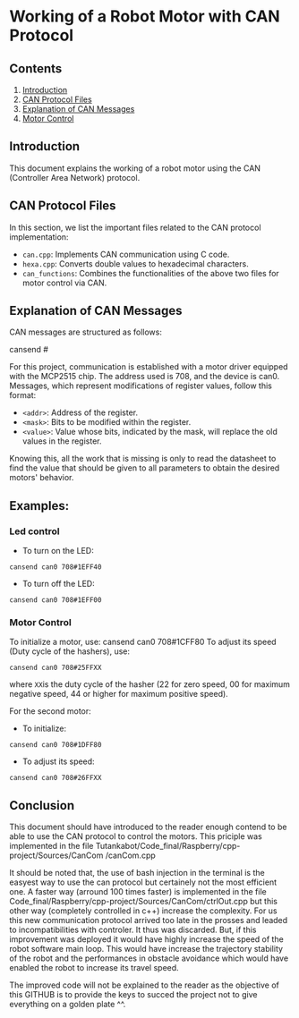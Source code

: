 # Working of a Robot Motor with CAN Protocol

## Contents
1. [Introduction](#introduction)
2. [CAN Protocol Files](#can-protocol-files)
3. [Explanation of CAN Messages](#explanation-of-can-messages)
4. [Motor Control](#motor-control)

## Introduction
This document explains the working of a robot motor using the CAN (Controller Area Network) protocol.

## CAN Protocol Files
In this section, we list the important files related to the CAN protocol implementation:

- `can.cpp`: Implements CAN communication using C code.
- `hexa.cpp`: Converts double values to hexadecimal characters.
- `can_functions`: Combines the functionalities of the above two files for motor control via CAN.

## Explanation of CAN Messages
CAN messages are structured as follows:

cansend <device> <recipient ID>#<message>

For this project, communication is established with a motor driver equipped with the MCP2515 chip. 
The address used is 708, and the device is can0. 
Messages, which represent modifications of register values, follow this format:

- `<addr>`: Address of the register.
- `<mask>`: Bits to be modified within the register.
- `<value>`: Value whose bits, indicated by the mask, will replace the old values in the register.

Knowing this, all the work that is missing is only to read the datasheet to find the value that should be given to all parameters to obtain the desired motors' behavior.

## Examples:

### Led control

- To turn on the LED:
~~~~
cansend can0 708#1EFF40
~~~~

- To turn off the LED:
~~~~
cansend can0 708#1EFF00
~~~~

### Motor Control
To initialize a motor, use:
cansend can0 708#1CFF80
To adjust its speed (Duty cycle of the hashers), use: 
~~~~
cansend can0 708#25FFXX
~~~~
where `XX`is the duty cycle of the hasher (22 for zero speed, 00 for maximum negative speed, 44 or higher for maximum positive speed).

For the second motor:
- To initialize:
~~~~
cansend can0 708#1DFF80
~~~~

- To adjust its speed:
~~~~
cansend can0 708#26FFXX
~~~~

## Conclusion
This document should have introduced to the reader enough contend to be able to use the CAN protocol to control the motors. 
This priciple was implemented in the file Tutankabot/Code_final/Raspberry/cpp-project/Sources/CanCom
/canCom.cpp 

It should be noted that, the use of bash injection in the terminal is the easyest way to use the can protocol but certainely not the most efficient one.
A faster way (arround 100 times faster) is implemented in the file Code_final/Raspberry/cpp-project/Sources/CanCom/ctrlOut.cpp but this other way (completely controlled in c++) increase the complexity. 
For us this new communication protocol arrived too late in the prosses and leaded to incompatibilities with controler. It thus was discarded. 
But, if this improvement was deployed it would have highly increase the speed of the robot software main loop. This would have increase the trajectory stability of the robot and the performances in obstacle avoidance which would have enabled the robot to increase its travel speed. 

The improved code will not be explained to the reader as the objective of this GITHUB is to provide the keys to succed the project not to give everything on a golden plate ^^.








